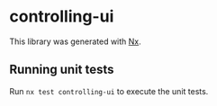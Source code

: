 # controlling-ui

This library was generated with [Nx](https://nx.dev).

## Running unit tests

Run `nx test controlling-ui` to execute the unit tests.
